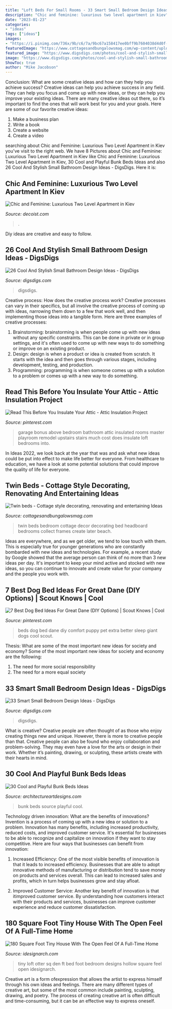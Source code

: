 ```yaml
---
title: "Loft Beds For Small Rooms - 33 Smart Small Bedroom Design Ideas"
description: "Chic and feminine: luxurious two level apartment in kiev"
date: "2023-01-23"
categories:
- "ideas"
tags: ["ideas"]
images:
- "https://i.pinimg.com/736x/9b/c6/7a/9bc67a158417ee0bff9b7604038d4d0f--master-suite-above-garage-attic-above-garage.jpg"
featuredImage: "https://www.cottagesandbungalowsmag.com/wp-content/uploads/2017/02/Twin-beds.jpg"
featured_image: "https://www.digsdigs.com/photos/cool-and-stylish-small-bathroom-design-ideas-20-554x828.jpg"
image: "https://www.digsdigs.com/photos/cool-and-stylish-small-bathroom-design-ideas-20-554x828.jpg"
ShowToc: true
author: "Mike Jacobson"
---
```



Conclusion: What are some creative ideas and how can they help you achieve success?
Creative ideas can help you achieve success in any field. They can help you focus and come up with new ideas, or they can help you improve your existing ideas. There are many creative ideas out there, so it’s important to find the ones that will work best for you and your goals. Here are some of our favorite creative ideas: 
1. Make a business plan 
2. Write a book 
3. Create a website 
4. Create a video 

	

		
searching about Chic and Feminine: Luxurious Two Level Apartment in Kiev you've visit to the right web. We have 8 Pictures about Chic and Feminine: Luxurious Two Level Apartment in Kiev like Chic and Feminine: Luxurious Two Level Apartment in Kiev, 30 Cool and Playful Bunk Beds Ideas and also 26 Cool And Stylish Small Bathroom Design Ideas - DigsDigs. Here it is:
		
    
## Chic And Feminine: Luxurious Two Level Apartment In Kiev

<img loading=lazy src="https://cdn.decoist.com/wp-content/uploads/2016/08/Colorful-kids-room-with-twin-beds-in-the-corner.jpg" onerror="this.onerror=null;this.src='https://tse1.mm.bing.net/th?id=OIP.adrlp6fkLmnmQEUTJ88s8QHaLH&amp;pid=15.1';" alt="Chic and Feminine: Luxurious Two Level Apartment in Kiev">

_Source: decoist.com_

>. 

	

Diy ideas are creative and easy to follow.

    
## 26 Cool And Stylish Small Bathroom Design Ideas - DigsDigs

<img loading=lazy src="https://www.digsdigs.com/photos/cool-and-stylish-small-bathroom-design-ideas-20-554x828.jpg" onerror="this.onerror=null;this.src='https://tse2.mm.bing.net/th?id=OIP.cGhVTn5mZTJTT7ryVT9TQAHaLE&amp;pid=15.1';" alt="26 Cool And Stylish Small Bathroom Design Ideas - DigsDigs">

_Source: digsdigs.com_

>digsdigs. 

	

Creative process: How does the creative process work?
Creative processes can vary in their specifics, but all involve the creative process of coming up with ideas, narrowing them down to a few that work well, and then implementing those ideas into a tangible form. Here are three examples of creative processes: 
1. Brainstorming: brainstorming is when people come up with new ideas without any specific constraints. This can be done in private or in group settings, and it's often used to come up with new ways to do something or improve on an existing product. 
2. Design: design is when a product or idea is created from scratch. It starts with the idea and then goes through various stages, including development, testing, and production. 
3. Programming: programming is when someone comes up with a solution to a problem or comes up with a new way to do something.

    
## Read This Before You Insulate Your Attic - Attic Insulation Project

<img loading=lazy src="https://i.pinimg.com/736x/9b/c6/7a/9bc67a158417ee0bff9b7604038d4d0f--master-suite-above-garage-attic-above-garage.jpg" onerror="this.onerror=null;this.src='https://tse2.mm.bing.net/th?id=OIP.zpFAFj_2vmWQtCOwxq0oOAHaJ6&amp;pid=15.1';" alt="Read This Before You Insulate Your Attic - Attic Insulation Project">

_Source: pinterest.com_

>garage bonus above bedroom bathroom attic insulated rooms master playroom remodel upstairs stairs much cost does insulate loft bedrooms into. 

	

In Ideas 2022, we look back at the year that was and ask what new ideas could be put into effect to make life better for everyone. From healthcare to education, we have a look at some potential solutions that could improve the quality of life for everyone.

    
## Twin Beds - Cottage Style Decorating, Renovating And Entertaining Ideas

<img loading=lazy src="https://www.cottagesandbungalowsmag.com/wp-content/uploads/2017/02/Twin-beds.jpg" onerror="this.onerror=null;this.src='https://tse3.mm.bing.net/th?id=OIP.Hu-069Xx9IyxDkJfWx9iPwHaLH&amp;pid=15.1';" alt="Twin beds - Cottage style decorating, renovating and entertaining Ideas">

_Source: cottagesandbungalowsmag.com_

>twin beds bedroom cottage decor decorating bed headboard bedrooms collect frames create later beach. 

	

Ideas are everywhere, and as we get older, we tend to lose touch with them. This is especially true for younger generations who are constantly bombarded with new ideas and technologies. For example, a recent study by Google showed that the average person can think of no more than 3 new ideas per day. It's important to keep your mind active and stocked with new ideas, so you can continue to innovate and create value for your company and the people you work with.

    
## 7 Best Dog Bed Ideas For Great Dane (DIY Options) | Scout Knows | Cool

<img loading=lazy src="https://i.pinimg.com/736x/fa/28/d5/fa28d5e52bb48d6f1efde741ad80cd3a.jpg" onerror="this.onerror=null;this.src='https://tse3.mm.bing.net/th?id=OIP.8kJPmAMD2MQZgTXMdb0xDQHaEz&amp;pid=15.1';" alt="7 Best Dog Bed Ideas For Great Dane (DIY Options) | Scout Knows | Cool">

_Source: pinterest.com_

>beds dog bed dane diy comfort puppy pet extra better sleep giant dogs cool scout. 

	

Thesis: What are some of the most important new ideas for society and economy?
Some of the most important new ideas for society and economy are the following: 
1. The need for more social responsibility 
2. The need for a more equal society 

    
## 33 Smart Small Bedroom Design Ideas - DigsDigs

<img loading=lazy src="https://www.digsdigs.com/photos/smart-small-bedroom-design-ideas-22.jpg" onerror="this.onerror=null;this.src='https://tse3.mm.bing.net/th?id=OIP.M6dH77nKvzVfQqwrfHAuDAHaJ3&amp;pid=15.1';" alt="33 Smart Small Bedroom Design Ideas - DigsDigs">

_Source: digsdigs.com_

>digsdigs. 

	

What is creative?
Creative people are often thought of as those who enjoy creating things new and unique. However, there is more to creative people than that. Creative people can also be found who enjoy collaboration and problem-solving. They may even have a love for the arts or design in their work. Whether it’s painting, drawing, or sculpting, these artists create with their hearts in mind.

    
## 30 Cool And Playful Bunk Beds Ideas

<img loading=lazy src="https://www.architectureartdesigns.com/wp-content/uploads/2013/06/281-630x788.jpg" onerror="this.onerror=null;this.src='https://tse2.mm.bing.net/th?id=OIP.CLs1_OKdIAMuihhuSCeVrAHaJQ&amp;pid=15.1';" alt="30 Cool and Playful Bunk Beds Ideas">

_Source: architectureartdesigns.com_

>bunk beds source playful cool. 

	

Technology driven innovation: What are the benefits of innovations?
Invention is a process of coming up with a new idea or solution to a problem. Innovation has many benefits, including increased productivity, reduced costs, and improved customer service. It's essential for businesses to be able to recognize and capitalize on innovation if they want to stay competitive. Here are four ways that businesses can benefit from innovation: 
1. Increased Efficiency: One of the most visible benefits of innovation is that it leads to increased efficiency. Businesses that are able to adopt innovative methods of manufacturing or distribution tend to save money on products and services overall. This can lead to increased sales and profits, which in turn helps businesses grow and stay afloat. 

2. Improved Customer Service: Another key benefit of innovation is that itimproved customer service. By understanding how customers interact with their products and services, businesses can improve customer experience and reduce customer dissatisfaction.

    
## 180 Square Foot Tiny House With The Open Feel Of A Full-Time Home

<img loading=lazy src="http://www.idesignarch.com/wp-content/uploads/The-Otter-Den-Tiny-House_9.jpg" onerror="this.onerror=null;this.src='https://tse2.mm.bing.net/th?id=OIP.l1N45LWj5dtkWXoE8L8AbgHaJ4&amp;pid=15.1';" alt="180 Square Foot Tiny House With The Open Feel Of A Full-Time Home">

_Source: idesignarch.com_

>tiny loft otter sq den ft bed foot bedroom designs hollow square feel open idesignarch. 

	

Creative art is a form ofexpression that allows the artist to express himself through his own ideas and feelings. There are many different types of creative art, but some of the most common include painting, sculpting, drawing, and poetry. The process of creating creative art is often difficult and time-consuming, but it can be an effective way to express oneself.

